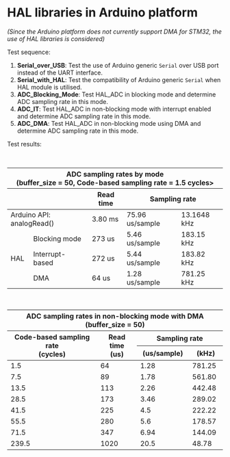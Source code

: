 # HAL libraries in Arduino platform
*(Since the Arduino platform does not currently support DMA for STM32, the use of HAL libraries is considered)*

Test sequence:
1. **Serial_over_USB**: Test the use of Arduino generic `Serial` over USB port instead of the UART interface.
2. **Serial_with_HAL**: Test the compatibility of Arduino generic `Serial` when HAL module is utilised.
3. **ADC_Blocking_Mode**: Test HAL_ADC in blocking mode and determine ADC sampling rate in this mode.
4. **ADC_IT**: Test HAL_ADC in non-blocking mode with interrupt enabled and determine ADC sampling rate in this mode.
5. **ADC_DMA**: Test HAL_ADC in non-blocking mode using DMA and determine ADC sampling rate in this mode.

Test results:

<br/>
<table>
  <thead>
    <tr>
      <th colspan=5>ADC sampling rates by mode<br/>(buffer_size = 50, Code-based sampling rate = 1.5 cycles></th>
    <tr>
    <tr>
      <th colspan=2></th>
      <th>Read time</th>
      <th colspan=2>Sampling rate</th>
    </tr>
  </thead>
  <tbody>
    <tr>
      <td colspan=2>Arduino API: analogRead()</td>
      <td>3.80 ms</td>
      <td>75.96 us/sample</td>
      <td>13.1648 kHz</td>
    </tr>
    <tr>
      <td rowspan=3>HAL</td>
      <td>Blocking mode</td>
      <td>273 us</td>
      <td>5.46 us/sample</td>
      <td>183.15 kHz</td>
    </tr>
    <tr>
      <td>Interrupt-based</td>
      <td>272 us</td>
      <td>5.44 us/sample</td>
      <td>183.82 kHz</td>
    </tr>
    <tr>
      <td>DMA</td>
      <td>64 us</td>
      <td>1.28 us/sample</td>
      <td>781.25 kHz</td>
    </tr>
  </tbody>
</table>

<br/>
<table>
  <thead>
    <tr>
      <th colspan=4>ADC sampling rates in non-blocking mode with DMA (buffer_size = 50)</th>
    </tr>
    <tr>
      <th rowspan=2>Code-based sampling rate<br \>(cycles)</th>
      <th rowspan=2>Read time<br \>(us)</th>
      <th colspan=2>Sampling rate</th>
    </tr>
    <tr>
      <th>(us/sample)</th>
      <th>(kHz)</th>
    </tr>
  </thead>
  <tbody>
    <tr>
      <td>1.5</td>
      <td>64</td>
      <td>1.28</td>
      <td>781.25</td>
    </tr>
    <tr>
      <td>7.5</td>
      <td>89</td>
      <td>1.78</td>
      <td>561.80</td>
    </tr>
    <tr>
      <td>13.5</td>
      <td>113</td>
      <td>2.26</td>
      <td>442.48</td>
    </tr>
    <tr>
      <td>28.5</td>
      <td>173</td>
      <td>3.46</td>
      <td>289.02</td>
    </tr>
    <tr>
      <td>41.5</td>
      <td>225</td>
      <td>4.5</td>
      <td>222.22</td>
    </tr>
    <tr>
      <td>55.5</td>
      <td>280</td>
      <td>5.6</td>
      <td>178.57</td>
    </tr>
    <tr>
      <td>71.5</td>
      <td>347</td>
      <td>6.94</td>
      <td>144.09</td>
    </tr>
    <tr>
      <td>239.5</td>
      <td>1020</td>
      <td>20.5</td>
      <td>48.78</td>
    </tr>
  </tbody>
</table>
